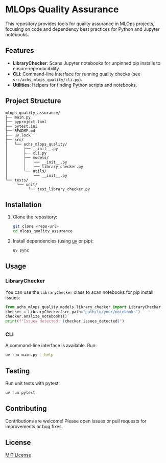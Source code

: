 # MLOps Quality Assurance

This repository provides tools for quality assurance in MLOps projects, focusing on code and dependency best practices for Python and Jupyter notebooks.

## Features
- **LibraryChecker**: Scans Jupyter notebooks for unpinned pip installs to ensure reproducibility.
- **CLI**: Command-line interface for running quality checks (see `src/achs_mlops_quality/cli.py`).
- **Utilities**: Helpers for finding Python scripts and notebooks.

## Project Structure
```
mlops_quality_assurance/
├── main.py
├── pyproject.toml
├── pytest.ini
├── README.md
├── uv.lock
├── src/
│   └── achs_mlops_quality/
│       ├── __init__.py
│       ├── cli.py
│       ├── models/
│       │   ├── __init__.py
│       │   └── library_checker.py
│       └── utils/
│           └── __init__.py
└── tests/
	 └── unit/
		  └── test_library_checker.py
```

## Installation
1. Clone the repository:
	```bash
	git clone <repo-url>
	cd mlops_quality_assurance
	```
2. Install dependencies (using [uv](https://github.com/astral-sh/uv) or pip):
	```bash
	uv sync
	```

## Usage
### LibraryChecker
You can use the `LibraryChecker` class to scan notebooks for pip install issues:
```python
from achs_mlops_quality.models.library_checker import LibraryChecker
checker = LibraryChecker(src_path="path/to/your/notebooks")
checker.analize_notebooks()
print(f"Issues detected: {checker.issues_detected}")
```

### CLI
A command-line interface is available. Run:
```bash
uv run main.py --help
```

## Testing
Run unit tests with pytest:
```bash
uv run pytest
```

## Contributing
Contributions are welcome! Please open issues or pull requests for improvements or bug fixes.

## License
[MIT License](LICENSE)
